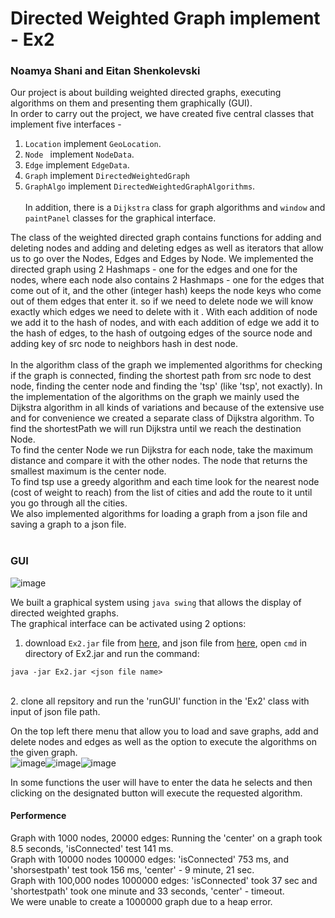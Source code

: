 # Directed Weighted Graph implement - Ex2
### Noamya Shani and Eitan Shenkolevski
Our project is about building weighted directed graphs, executing algorithms on them and presenting them graphically (GUI).<br>
In order to carry out the project, we have created five central classes that implement five interfaces - 
1. `Location` implement `GeoLocation`.
2. `Node ` implement `NodeData`.
3. `Edge` implement `EdgeData`.
4. `Graph` implement `DirectedWeightedGraph`
5. `GraphAlgo` implement `DirectedWeightedGraphAlgorithms`.<br><br>
In addition, there is a `Dijkstra` class for graph algorithms and `window` and `paintPanel` classes for the graphical interface.<br>

The class of the weighted directed graph contains functions for adding and deleting nodes and adding and deleting edges as well as iterators that allow us to go over the Nodes,
Edges and Edges by Node.
We implemented the directed graph using 2 Hashmaps - one for the edges and one for the nodes, where each node also contains 2 Hashmaps - 
one for the edges that come out of it, and the other (integer hash) keeps the node keys who come out of them edges that enter it.
so if we need to delete node we will know exactly which edges we need to delete with it . With each addition of node we add it to the hash of nodes,
and with each addition of edge we add it to the hash of edges, to the hash of outgoing edges of the source node and adding key of src node to neighbors hash in dest node.<br><br>
In the algorithm class of the graph we implemented algorithms for checking if the graph is connected, finding the shortest path from src node to dest node, finding the center node and finding the 'tsp' (like 'tsp', not exactly).
In the implementation of the algorithms on the graph we mainly used the Dijkstra algorithm in all kinds of variations and because of the extensive use and for convenience 
we created a separate class of Dijkstra algorithm.
To find the shortestPath we will run Dijkstra until we reach the destination Node. <br>
To find the center Node we run Dijkstra for each node, 
 take the maximum distance and compare it with the other nodes. The node that returns the smallest maximum is the center node.<br>
 To find tsp use a greedy algorithm and each time look for the nearest node (cost of weight to reach) from the list of cities
 and add the route to it until you go through all the cities.<br>
We also implemented algorithms for loading a graph from a json file and saving a graph to a json file.<br><br>

### GUI
![image](https://user-images.githubusercontent.com/77248387/145870252-ab5851a5-a9c2-48cf-925b-061144166193.png)


We built a graphical system using `java swing` that allows the display of directed weighted graphs.<br>
The graphical interface can be activated using 2 options:
1. download `Ex2.jar` file from [here](https://github.com/eitansh28/DirectedWeightedGraph/blob/main/src/main/java/Ex2.jar), and json file from [here](https://github.com/eitansh28/DirectedWeightedGraph/tree/main/src/main/java/Input%20exemples), open `cmd` in directory of Ex2.jar and run the command:<br>
```
java -jar Ex2.jar <json file name>
```
<br>
2. clone all repsitory and run the 'runGUI' function in the 'Ex2' class with input of json file path.<br>

On the top left there menu that allow you to load and save graphs, add and delete nodes and edges as well as the option to execute the algorithms on the given graph.<br> 
![image](https://user-images.githubusercontent.com/77248387/145870828-f70f5da8-7ed6-478f-a4d6-ea49f4c0ac7e.png)![image](https://user-images.githubusercontent.com/77248387/145870608-a551efb4-1d43-4656-915e-41a0d2696b1c.png)![image](https://user-images.githubusercontent.com/77248387/145870660-b2b2d733-4f4e-452a-8a35-fae3af15da57.png)

In some functions the user will have to enter the data he selects and then clicking on the designated button will execute the requested algorithm.

#### Performence
Graph with 1000 nodes, 20000 edges: Running the 'center' on a graph took 8.5 seconds,  'isConnected' test 141 ms.<br>
Graph with  10000 nodes 100000 edges: 'isConnected' 753 ms, and 'shorsestpath' test took 156 ms, 'center' - 9 minute, 21 sec.<br>
Graph with 100,000 nodes 1000000 edges: 'isConnected' took 37 sec and 'shortestpath' took one minute and 33 seconds, 'center' - timeout.<br>
We were unable to create a 1000000 graph due to a heap error.
